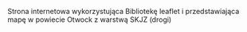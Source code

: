 Strona internetowa wykorzystująca Bibliotekę leaflet i przedstawiająca mapę w powiecie Otwock z warstwą SKJZ (drogi)
